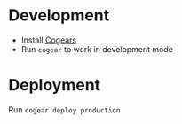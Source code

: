 # Development
- Install [Cogears](https://cogearjs.org/docs)
- Run `cogear` to work in development mode

# Deployment
Run `cogear deploy production`